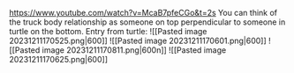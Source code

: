 https://www.youtube.com/watch?v=McaB7pfeCGo&t=2s
You can think of the truck body relationship as someone on top perpendicular to someone in turtle on the bottom.
Entry from turtle:
![[Pasted image 20231211170525.png|600]]
![[Pasted image 20231211170601.png|600]]
![[Pasted image 20231211170811.png|600n]]
![[Pasted image 20231211170625.png|600]]

